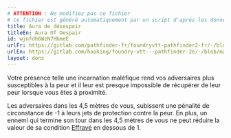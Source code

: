 ```yaml
---
# ATTENTION : Ne modifiez pas ce fichier
# Ce fichier est généré automatiquement par un script d'après les données du module Foundry VTT officiel et de sa traduction
title: Aura de désespoir
titleEn: Aura Of Despair
id: wjnfdh6WzN7HbmeE
urlFr: https://gitlab.com/pathfinder-fr/foundryvtt-pathfinder2-fr/-/blob/master/data/feats/wjnfdh6WzN7HbmeE.htm
urlEn: https://gitlab.com/hooking/foundry-vtt---pathfinder-2e/-/blob/master/packs/data/feats.db/aura-of-despair.json
layout: dons
---
```

Votre présence telle une incarnation maléfique rend vos adversaires plus susceptibles à la peur et il leur est presque impossible de récupérer de leur peur lorsque vous êtes à proximité.

Les adversaires dans les 4,5 mètres de vous, subissent une pénalité de circonstance de -1 à leurs jets de protection contre la peur. En plus, un ennemi qui termine son tour dans les 4,5 mètres de vous ne peut réduire la valeur de sa condition [Effrayé](../conditions/effrayé.md) en dessous de 1.
